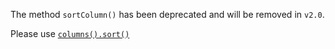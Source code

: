 The method `sortColumn()` has been deprecated and will be removed in `v2.0`.

Please use [`columns().sort()`](https://github.com/Mobius1/Vanilla-DataTables/wiki/columns())